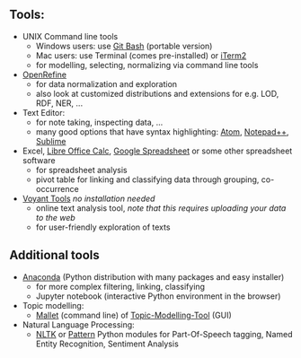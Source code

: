 ## Tools:

- UNIX Command line tools
    - Windows users: use [Git Bash](https://github.com/git-for-windows/git/releases/download/v2.16.2.windows.1/PortableGit-2.16.2-64-bit.7z.exe) (portable version)
    - Mac users: use Terminal (comes pre-installed) or [iTerm2](https://iterm2.com/)
    - for modelling, selecting, normalizing via command line tools
- [OpenRefine](http://openrefine.org/download.html)
    - for data normalization and exploration
    - also look at customized distributions and extensions for e.g. LOD, RDF, NER, ...
- Text Editor:
    - for note taking, inspecting data, ...
    - many good options that have syntax highlighting: [Atom](https://atom.io/), [Notepad++](https://portableapps.com/apps/development/notepadpp_portable), [Sublime](https://www.sublimetext.com/)
- Excel, [Libre Office Calc](https://www.libreoffice.org/discover/calc/), [Google Spreadsheet](https://www.google.com/sheets/about/) or some other spreadsheet software
    - for spreadsheet analysis
    - pivot table for linking and classifying data through grouping, co-occurrence
- [Voyant Tools](https://voyant-tools.org/) *no installation needed*
    - online text analysis tool, *note that this requires uploading your data to the web*
    - for user-friendly exploration of texts

## Additional tools

- [Anaconda](https://anaconda.org/) (Python distribution with many packages and easy installer)
    - for more complex filtering, linking, classifying
    - Jupyter notebook (interactive Python environment in the browser)
- Topic modelling:
    - [Mallet](http://mallet.cs.umass.edu/) (command line) of [Topic-Modelling-Tool](https://github.com/senderle/topic-modeling-tool) (GUI)
- Natural Language Processing:
    - [NLTK](http://www.nltk.org/) or [Pattern](https://www.clips.uantwerpen.be/pattern) Python modules for Part-Of-Speech tagging, Named Entity Recognition, Sentiment Analysis


